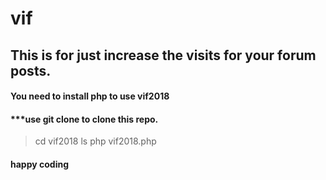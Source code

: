# vif
## This is for just increase the visits for your forum posts.
#### You need to install php to use vif2018
####  ***use git clone to clone this repo.

>cd vif2018
>ls
>php vif2018.php

#### happy coding ###

